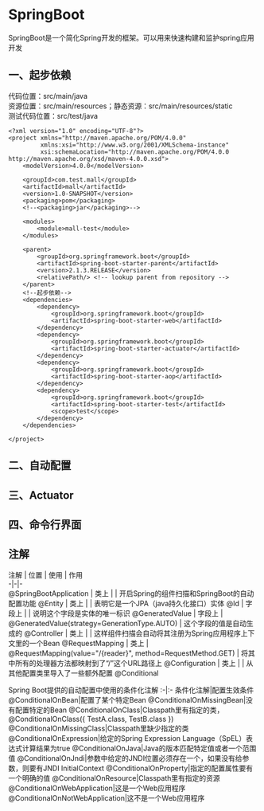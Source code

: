 # SpringBoot
SpringBoot是一个简化Spring开发的框架。可以用来快速构建和监护spring应用开发
## 一、起步依赖
代码位置：src/main/java  
资源位置：src/main/resources；静态资源：src/main/resources/static  
测试代码位置：src/test/java  
```
<?xml version="1.0" encoding="UTF-8"?>
<project xmlns="http://maven.apache.org/POM/4.0.0"
         xmlns:xsi="http://www.w3.org/2001/XMLSchema-instance"
         xsi:schemaLocation="http://maven.apache.org/POM/4.0.0 http://maven.apache.org/xsd/maven-4.0.0.xsd">
    <modelVersion>4.0.0</modelVersion>

    <groupId>com.test.mall</groupId>
    <artifactId>mall</artifactId>
    <version>1.0-SNAPSHOT</version>
    <packaging>pom</packaging>
	<!--<packaging>jar</packaging>-->

    <modules>
        <module>mall-test</module>
    </modules>

    <parent>
        <groupId>org.springframework.boot</groupId>
        <artifactId>spring-boot-starter-parent</artifactId>
        <version>2.1.3.RELEASE</version>
        <relativePath/> <!-- lookup parent from repository -->
    </parent>
	<!--起步依赖-->
    <dependencies>
        <dependency>
            <groupId>org.springframework.boot</groupId>
            <artifactId>spring-boot-starter-web</artifactId>
        </dependency>
        <dependency>
            <groupId>org.springframework.boot</groupId>
            <artifactId>spring-boot-starter-actuator</artifactId>
        </dependency>
        <dependency>
            <groupId>org.springframework.boot</groupId>
            <artifactId>spring-boot-starter-aop</artifactId>
        </dependency>
        <dependency>
            <groupId>org.springframework.boot</groupId>
            <artifactId>spring-boot-starter-test</artifactId>
            <scope>test</scope>
        </dependency>
    </dependencies>

</project>
```

## 二、自动配置

## 三、Actuator

## 四、命令行界面

## 注解
注解 | 位置 | 使用 | 作用  
-|-|-  
@SpringBootApplication | 类上 | | 开启Spring的组件扫描和SpringBoot的自动配置功能
@Entity | 类上 | | 表明它是一个JPA（java持久化接口）实体
@Id | 字段上 |  | 说明这个字段是实体的唯一标识
@GeneratedValue | 字段上 | @GeneratedValue(strategy=GenerationType.AUTO) | 这个字段的值是自动生成的
@Controller | 类上 |  | 这样组件扫描会自动将其注册为Spring应用程序上下文里的一个Bean
@RequestMapping | 类上 | @RequestMapping(value="/{reader}", method=RequestMethod.GET) | 将其中所有的处理器方法都映射到了“/”这个URL路径上
@Configuration | 类上 |  | 从其他配置类里导入了一些额外配置
@Conditional 

Spring Boot提供的自动配置中使用的条件化注解
:-|:-
条件化注解|配置生效条件
@ConditionalOnBean|配置了某个特定Bean
@ConditionalOnMissingBean|没有配置特定的Bean
@ConditionalOnClass|Classpath里有指定的类，@ConditionalOnClass({ TestA.class, TestB.class })
@ConditionalOnMissingClass|Classpath里缺少指定的类
@ConditionalOnExpression|给定的Spring Expression Language（SpEL）表达式计算结果为true
@ConditionalOnJava|Java的版本匹配特定值或者一个范围值
@ConditionalOnJndi|参数中给定的JNDI位置必须存在一个，如果没有给参数，则要有JNDI
InitialContext
@ConditionalOnProperty|指定的配置属性要有一个明确的值
@ConditionalOnResource|Classpath里有指定的资源
@ConditionalOnWebApplication|这是一个Web应用程序
@ConditionalOnNotWebApplication|这不是一个Web应用程序
